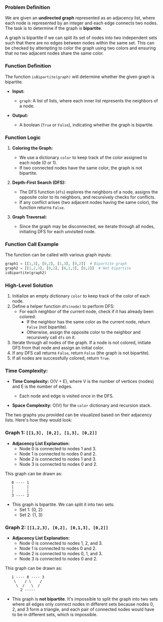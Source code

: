 ### Problem Definition
We are given an **undirected graph** represented as an adjacency list, where each node is represented by an integer and each edge connects two nodes. The task is to determine if the graph is **bipartite**.

A graph is bipartite if we can split its set of nodes into two independent sets such that there are no edges between nodes within the same set. This can be checked by attempting to color the graph using two colors and ensuring that no two adjacent nodes share the same color.

### Function Definition
The function `isBipartite(graph)` will determine whether the given graph is bipartite.

- **Input:**
  - `graph`: A list of lists, where each inner list represents the neighbors of a node.
  
- **Output:**
  - A boolean (`True` or `False`), indicating whether the graph is bipartite.

### Function Logic

1. **Coloring the Graph:**
   - We use a dictionary `color` to keep track of the color assigned to each node (0 or 1).
   - If two connected nodes have the same color, the graph is not bipartite.

2. **Depth-First Search (DFS):**
   - The DFS function (`dfs`) explores the neighbors of a node, assigns the opposite color to its neighbors, and recursively checks for conflicts.
   - If any conflict arises (two adjacent nodes having the same color), the function returns `False`.

3. **Graph Traversal:**
   - Since the graph may be disconnected, we iterate through all nodes, initiating DFS for each unvisited node.

### Function Call Example
The function can be called with various graph inputs:
```python
graph1 = [[1,3], [0,2], [1,3], [0,2]]  # Bipartite graph
graph2 = [[1,2,3], [0,2], [0,1,3], [0,2]]  # Not bipartite
isBipartite(graph2)
```

### High-Level Solution

1. Initialize an empty dictionary `color` to keep track of the color of each node.
2. Define a helper function `dfs(node)` to perform DFS:
   - For each neighbor of the current node, check if it has already been colored:
     - If the neighbor has the same color as the current node, return `False` (not bipartite).
     - Otherwise, assign the opposite color to the neighbor and recursively call `dfs` on it.
3. Iterate through all nodes of the graph. If a node is not colored, initiate DFS from that node and assign an initial color.
4. If any DFS call returns `False`, return `False` (the graph is not bipartite).
5. If all nodes are successfully colored, return `True`.

### Time Complexity:
- **Time Complexity:** O(V + E), where V is the number of vertices (nodes) and E is the number of edges.
  - Each node and edge is visited once in the DFS.
  
- **Space Complexity:** O(V) for the `color` dictionary and recursion stack.

The two graphs you provided can be visualized based on their adjacency lists. Here's how they would look:

### Graph 1: `[[1,3], [0,2], [1,3], [0,2]]`
- **Adjacency List Explanation:**
  - Node 0 is connected to nodes 1 and 3.
  - Node 1 is connected to nodes 0 and 2.
  - Node 2 is connected to nodes 1 and 3.
  - Node 3 is connected to nodes 0 and 2.

This graph can be drawn as:

```
   0 ---- 1
   |      |
   |      |
   3 ---- 2
```

- This graph is bipartite. We can split it into two sets:
  - Set 1: {0, 2}
  - Set 2: {1, 3}

### Graph 2: `[[1,2,3], [0,2], [0,1,3], [0,2]]`
- **Adjacency List Explanation:**
  - Node 0 is connected to nodes 1, 2, and 3.
  - Node 1 is connected to nodes 0 and 2.
  - Node 2 is connected to nodes 0, 1, and 3.
  - Node 3 is connected to nodes 0 and 2.

This graph can be drawn as:

```
   1 ---- 0 ---- 3
    \    / \    /
     \  /   \  /
       2 -----
```

- This graph is **not bipartite**. It's impossible to split the graph into two sets where all edges only connect nodes in different sets because nodes 0, 2, and 3 form a triangle, and each pair of connected nodes would have to be in different sets, which is impossible.
